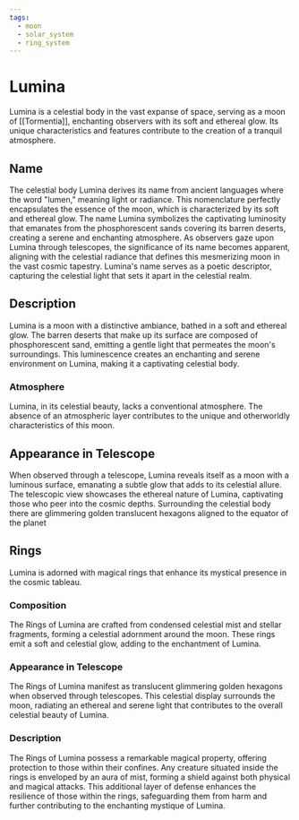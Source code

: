 ```yaml
---
tags:
  - moon
  - solar_system
  - ring_system
---
```

# Lumina

Lumina is a celestial body in the vast expanse of space, serving as a moon of [[Tormentia]], enchanting observers with its soft and ethereal glow. Its unique characteristics and features contribute to the creation of a tranquil atmosphere.

## Name

The celestial body Lumina derives its name from ancient languages where the word "lumen," meaning light or radiance. This nomenclature perfectly encapsulates the essence of the moon, which is characterized by its soft and ethereal glow. The name Lumina symbolizes the captivating luminosity that emanates from the phosphorescent sands covering its barren deserts, creating a serene and enchanting atmosphere. As observers gaze upon Lumina through telescopes, the significance of its name becomes apparent, aligning with the celestial radiance that defines this mesmerizing moon in the vast cosmic tapestry. Lumina's name serves as a poetic descriptor, capturing the celestial light that sets it apart in the celestial realm.

## Description

Lumina is a moon with a distinctive ambiance, bathed in a soft and ethereal glow. The barren deserts that make up its surface are composed of phosphorescent sand, emitting a gentle light that permeates the moon's surroundings. This luminescence creates an enchanting and serene environment on Lumina, making it a captivating celestial body.

### Atmosphere

Lumina, in its celestial beauty, lacks a conventional atmosphere. The absence of an atmospheric layer contributes to the unique and otherworldly characteristics of this moon.

## Appearance in Telescope

When observed through a telescope, Lumina reveals itself as a moon with a luminous surface, emanating a subtle glow that adds to its celestial allure. The telescopic view showcases the ethereal nature of Lumina, captivating those who peer into the cosmic depths. Surrounding the celestial body there are glimmering golden translucent hexagons aligned to the equator of the planet

## Rings

Lumina is adorned with magical rings that enhance its mystical presence in the cosmic tableau.

### Composition

The Rings of Lumina are crafted from condensed celestial mist and stellar fragments, forming a celestial adornment around the moon. These rings emit a soft and celestial glow, adding to the enchantment of Lumina.

### Appearance in Telescope

The Rings of Lumina manifest as translucent glimmering golden hexagons when observed through telescopes. This celestial display surrounds the moon, radiating an ethereal and serene light that contributes to the overall celestial beauty of Lumina.

### Description

The Rings of Lumina possess a remarkable magical property, offering protection to those within their confines. Any creature situated inside the rings is enveloped by an aura of mist, forming a shield against both physical and magical attacks. This additional layer of defense enhances the resilience of those within the rings, safeguarding them from harm and further contributing to the enchanting mystique of Lumina.
